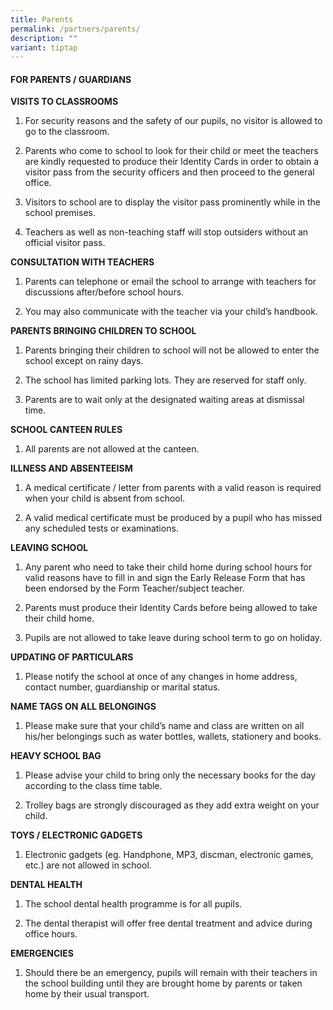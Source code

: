 ```yaml
---
title: Parents
permalink: /partners/parents/
description: ""
variant: tiptap
---
```

<h4><strong>FOR PARENTS / GUARDIANS</strong></h4>
<p><strong>VISITS TO CLASSROOMS</strong>
</p>
<ol data-tight="true" class="tight">
<li>
<p>For security reasons and the safety of our pupils, no visitor is allowed
to go to the classroom.</p>
</li>
<li>
<p>Parents who come to school to look for their child or meet the teachers
are kindly requested to produce their Identity Cards in order to obtain
a visitor pass from the security officers and then proceed to the general
office.</p>
</li>
<li>
<p>Visitors to school are to display the visitor pass prominently while in
the school premises.</p>
</li>
<li>
<p>Teachers as well as non-teaching staff will stop outsiders without an
official visitor pass.</p>
</li>
</ol>
<p><strong>CONSULTATION WITH TEACHERS</strong>
</p>
<ol data-tight="true" class="tight">
<li>
<p>Parents can telephone or email the school to arrange with teachers for
discussions after/before school hours.</p>
</li>
<li>
<p>You may also communicate with the teacher via your child’s handbook.</p>
</li>
</ol>
<p><strong>PARENTS BRINGING CHILDREN TO SCHOOL</strong>
</p>
<ol data-tight="true" class="tight">
<li>
<p>Parents bringing their children to school will not be allowed to enter
the school except on rainy days.</p>
</li>
<li>
<p>The school has limited parking lots. They are reserved for staff only.</p>
</li>
<li>
<p>Parents are to wait only at the designated waiting areas at dismissal
time.</p>
</li>
</ol>
<p><strong>SCHOOL CANTEEN RULES</strong>
</p>
<ol data-tight="true" class="tight">
<li>
<p>All parents are not allowed at the canteen.</p>
</li>
</ol>
<p><strong>ILLNESS AND ABSENTEEISM</strong>
</p>
<ol data-tight="true" class="tight">
<li>
<p>A medical certificate / letter from parents with a valid reason is required
when your child is absent from school.</p>
</li>
<li>
<p>A valid medical certificate must be produced by a pupil who has missed
any scheduled tests or examinations.</p>
</li>
</ol>
<p><strong>LEAVING SCHOOL</strong>
</p>
<ol data-tight="true" class="tight">
<li>
<p>Any parent who need to take their child home during school hours for valid
reasons have to fill in and sign the Early Release Form that has been endorsed
by the Form Teacher/subject teacher.</p>
</li>
<li>
<p>Parents must produce their Identity Cards before being allowed to take
their child home.</p>
</li>
<li>
<p>Pupils are not allowed to take leave during school term to go on holiday.</p>
</li>
</ol>
<p><strong>UPDATING OF PARTICULARS</strong>
</p>
<ol data-tight="true" class="tight">
<li>
<p>Please notify the school at once of any changes in home address, contact
number, guardianship or marital status.</p>
</li>
</ol>
<p><strong>NAME TAGS ON ALL BELONGINGS</strong>
</p>
<ol data-tight="true" class="tight">
<li>
<p>Please make sure that your child’s name and class are written on all his/her
belongings such as water bottles, wallets, stationery and books.</p>
</li>
</ol>
<p><strong>HEAVY SCHOOL BAG</strong>
</p>
<ol data-tight="true" class="tight">
<li>
<p>Please advise your child to bring only the necessary books for the day
according to the class time table.</p>
</li>
<li>
<p>Trolley bags are strongly discouraged as they add extra weight on your
child.</p>
</li>
</ol>
<p><strong>TOYS / ELECTRONIC GADGETS</strong>
</p>
<ol data-tight="true" class="tight">
<li>
<p>Electronic gadgets (eg. Handphone, MP3, discman, electronic games, etc.)
are not allowed in school.</p>
</li>
</ol>
<p><strong>DENTAL HEALTH</strong>
</p>
<ol data-tight="true" class="tight">
<li>
<p>The school dental health programme is for all pupils.</p>
</li>
<li>
<p>The dental therapist will offer free dental treatment and advice&nbsp;during
office hours.</p>
</li>
</ol>
<p><strong>EMERGENCIES</strong>
</p>
<ol data-tight="true" class="tight">
<li>
<p>Should there be an emergency, pupils will remain with their&nbsp;teachers
in the school building until they are brought home by&nbsp;parents or taken
home by their usual transport.</p>
</li>
</ol>
<p></p>
<p></p>
<p></p>